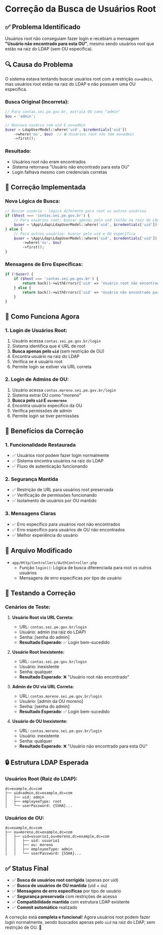 # Correção da Busca de Usuários Root

## ✅ **Problema Identificado**

Usuários root não conseguiam fazer login e recebiam a mensagem **"Usuário não encontrado para esta OU"**, mesmo sendo usuários root que estão na raiz do LDAP (sem OU específica).

## 🔍 **Causa do Problema**

O sistema estava tentando buscar usuários root com a restrição `ou=admin`, mas usuários root estão na raiz do LDAP e não possuem uma OU específica.

### **Busca Original (Incorreta):**
```php
// Para contas.sei.pe.gov.br, extraía OU como "admin"
$ou = 'admin';

// Buscava usuário com uid E ou=admin
$user = LdapUserModel::where('uid', $credentials['uid'])
    ->where('ou', $ou)  // ❌ Usuários root não têm ou=admin
    ->first();
```

### **Resultado:**
- Usuários root não eram encontrados
- Sistema retornava "Usuário não encontrado para esta OU"
- Login falhava mesmo com credenciais corretas

## 🔧 **Correção Implementada**

### **Nova Lógica de Busca:**

```php
// Buscar usuário - lógica diferente para root vs outros usuários
if ($host === 'contas.sei.pe.gov.br') {
    // Para usuários root: buscar apenas pelo uid (estão na raiz do LDAP)
    $user = \App\Ldap\LdapUserModel::where('uid', $credentials['uid'])->first();
} else {
    // Para outros usuários: buscar pelo uid e OU específica
    $user = \App\Ldap\LdapUserModel::where('uid', $credentials['uid'])
        ->where('ou', $ou)
        ->first();
}
```

### **Mensagens de Erro Específicas:**
```php
if (!$user) {
    if ($host === 'contas.sei.pe.gov.br') {
        return back()->withErrors(['uid' => 'Usuário root não encontrado.'])->onlyInput('uid');
    } else {
        return back()->withErrors(['uid' => 'Usuário não encontrado para esta OU.'])->onlyInput('uid');
    }
}
```

## 🎯 **Como Funciona Agora**

### **1. Login de Usuários Root:**
1. Usuário acessa `contas.sei.pe.gov.br/login`
2. Sistema identifica que é URL de root
3. **Busca apenas pelo `uid`** (sem restrição de OU)
4. Encontra usuário na raiz do LDAP
5. Verifica se é usuário root
6. Permite login se estiver via URL correta

### **2. Login de Admins de OU:**
1. Usuário acessa `contas.moreno.sei.pe.gov.br/login`
2. Sistema extrai OU como "moreno"
3. **Busca pelo `uid` E `ou=moreno`**
4. Encontra usuário específico da OU
5. Verifica permissões de admin
6. Permite login se tiver permissões

## 🚀 **Benefícios da Correção**

### **1. Funcionalidade Restaurada**
- ✅ Usuários root podem fazer login normalmente
- ✅ Sistema encontra usuários na raiz do LDAP
- ✅ Fluxo de autenticação funcionando

### **2. Segurança Mantida**
- ✅ Restrição de URL para usuários root preservada
- ✅ Verificação de permissões funcionando
- ✅ Isolamento de usuários por OU mantido

### **3. Mensagens Claras**
- ✅ Erro específico para usuários root não encontrados
- ✅ Erro específico para usuários de OU não encontrados
- ✅ Melhor experiência do usuário

## 📁 **Arquivo Modificado**

- `app/Http/Controllers/AuthController.php`
  - Função `login()`: Lógica de busca diferenciada para root vs outros usuários
  - Mensagens de erro específicas por tipo de usuário

## 🧪 **Testando a Correção**

### **Cenários de Teste:**

1. **Usuário Root via URL Correta:**
   - URL: `contas.sei.pe.gov.br/login`
   - Usuário: admin (na raiz do LDAP)
   - Senha: [senha do admin]
   - **Resultado Esperado**: ✅ Login bem-sucedido

2. **Usuário Root Inexistente:**
   - URL: `contas.sei.pe.gov.br/login`
   - Usuário: inexistente
   - Senha: qualquer
   - **Resultado Esperado**: ❌ "Usuário root não encontrado"

3. **Admin de OU via URL Correta:**
   - URL: `contas.moreno.sei.pe.gov.br/login`
   - Usuário: [admin da OU moreno]
   - Senha: [senha do admin]
   - **Resultado Esperado**: ✅ Login bem-sucedido

4. **Usuário de OU Inexistente:**
   - URL: `contas.moreno.sei.pe.gov.br/login`
   - Usuário: inexistente
   - Senha: qualquer
   - **Resultado Esperado**: ❌ "Usuário não encontrado para esta OU"

## 🔒 **Estrutura LDAP Esperada**

### **Usuários Root (Raiz do LDAP):**
```
dc=example,dc=com
├── uid=admin,dc=example,dc=com
│   ├── uid: admin
│   ├── employeeType: root
│   └── userPassword: {SSHA}...
```

### **Usuários de OU:**
```
dc=example,dc=com
├── ou=moreno,dc=example,dc=com
│   ├── uid=usuario1,ou=moreno,dc=example,dc=com
│   │   ├── uid: usuario1
│   │   ├── ou: moreno
│   │   ├── employeeType: admin
│   │   └── userPassword: {SSHA}...
```

## ✅ **Status Final**

- ✅ **Busca de usuários root corrigida** (apenas por uid)
- ✅ **Busca de usuários de OU mantida** (uid + ou)
- ✅ **Mensagens de erro específicas** por tipo de usuário
- ✅ **Segurança preservada** com restrições de acesso
- ✅ **Compatibilidade mantida** com estrutura LDAP existente
- ✅ **Commit automático** realizado

A correção está **completa e funcional**! Agora usuários root podem fazer login normalmente, sendo buscados apenas pelo `uid` na raiz do LDAP, sem restrição de OU. 🎉 